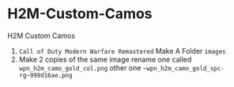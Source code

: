 # H2M-Custom-Camos
H2M Custom Camos
1. ``Call of Duty Modern Warfare Remastered`` Make A Folder ``images``
2. Make 2 copies of the same image rename one called ``wpn_h2m_camo_gold_col.png`` other one ``~wpn_h2m_camo_gold_spc-rg~999d16ae.png``

